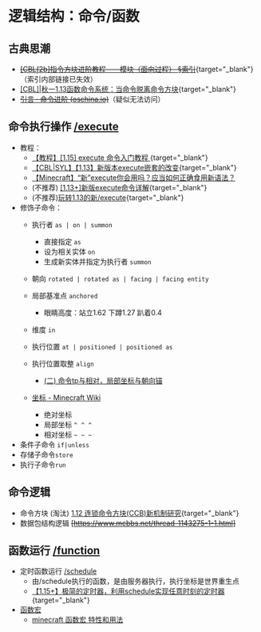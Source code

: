 # 逻辑结构：命令/函数

## 古典思潮

  - [~~[CBL∫2b]指令方块进阶教程——模块（面向过程） §索引~~](/datapack-index/save/460476.html){target="_blank"}（索引内部链接已失效）
  - [[CBL]|秋一1.13函数命令系统：当命令脱离命令方块](/datapack-index/save/691100.html){target="_blank"}
  - [~~引言 · 命令进阶 (oschina.io)~~](https://mc-command.oschina.io/command-tutorial/output/)（疑似无法访问）
## 命令执行操作 [/execute](https://zh.minecraft.wiki/w/%E5%91%BD%E4%BB%A4/execute)
  - 教程：
    - [【教程】[1.15] execute 命令入门教程 ](/datapack-index/save/989501.html){target="_blank"}
    - [【CBL|SYL】【1.13】新版本execute嵌套的改变](/datapack-index/save/770198.html){target="_blank"}
    - [【Minecraft】“新”execute你会用吗？应当如何正确食用新语法？](https://www.bilibili.com/video/BV1B14y187Zy)
    - (不推荐) [[1.13+]新版execute命令详解](/datapack-index/save/901364.html){target="_blank"}
    - (不推荐)[玩转1.13的新/execute](/datapack-index/save/770738.html){target="_blank"}
  - 修饰子命令：
    - 执行者 `as | on | summon`
      - 直接指定 `as`
      - 设为相关实体 `on`
      - 生成新实体并指定为执行者 `summon`

    - 朝向 `rotated | rotated as | facing | facing entity`

    - 局部基准点 `anchored`
      - 眼睛高度：站立1.62 下蹲1.27 趴着0.4

    - 维度 `in`

    - 执行位置 `at | positioned | positioned as`

    - 执行位置取整 `align`
      - [(二) 命令tp与相对，局部坐标与朝向锚](https://www.bilibili.com/read/cv34840247)
    - [坐标 - Minecraft Wiki](https://zh.minecraft.wiki/w/%E5%9D%90%E6%A0%87)
      - 绝对坐标
      - 局部坐标 `^ ^ ^`
      - 相对坐标 `~ ~ ~`
  - 条件子命令 `if|unless`
  - 存储子命令`store`
  - 执行子命令`run`

## 命令逻辑

  - 命令方块 (淘汰)
      [1.12 连锁命令方块(CCB)新机制研究](/datapack-index/save/687963.html){target="_blank"}
  - 数据包结构逻辑
      ~~[https://www.mcbbs.net/thread-1143275-1-1.html]~~

## 函数运行 [/function](https://zh.minecraft.wiki/w/%E5%91%BD%E4%BB%A4/function)
  - 定时函数运行 [/schedule]()
    - 由/schedule执行的函数，是由服务器执行，执行坐标是世界重生点
    - [【1.15+】极简的定时器，利用schedule实现任意时刻的定时器](/datapack-index/save/1022317.html){target="_blank"}
  - [函数宏](https://zh.minecraft.wiki/w/Java%E7%89%88%E5%87%BD%E6%95%B0#%E5%AE%8F)
    - [minecraft 函数宏 特性和用法](https://www.bilibili.com/video/BV1Ji421m7XN/)